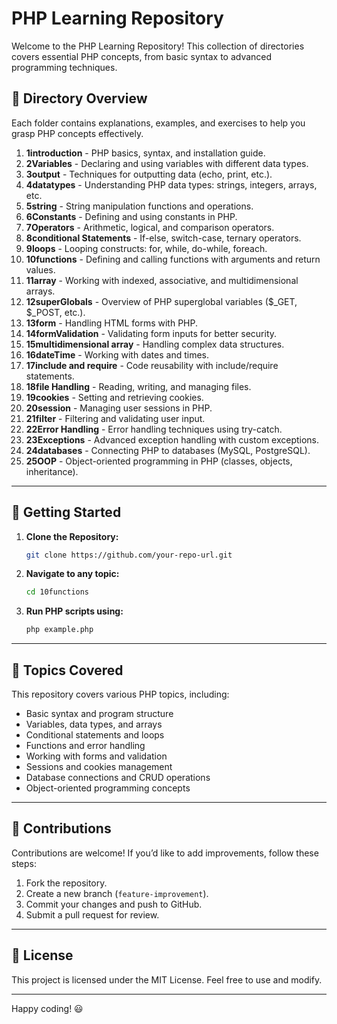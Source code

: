 
# PHP Learning Repository

Welcome to the PHP Learning Repository! This collection of directories covers essential PHP concepts, from basic syntax to advanced programming techniques.

## 📂 Directory Overview

Each folder contains explanations, examples, and exercises to help you grasp PHP concepts effectively.

1. **1introduction** - PHP basics, syntax, and installation guide.
2. **2Variables** - Declaring and using variables with different data types.
3. **3output** - Techniques for outputting data (echo, print, etc.).
4. **4datatypes** - Understanding PHP data types: strings, integers, arrays, etc.
5. **5string** - String manipulation functions and operations.
6. **6Constants** - Defining and using constants in PHP.
7. **7Operators** - Arithmetic, logical, and comparison operators.
8. **8conditional Statements** - If-else, switch-case, ternary operators.
9. **9loops** - Looping constructs: for, while, do-while, foreach.
10. **10functions** - Defining and calling functions with arguments and return values.
11. **11array** - Working with indexed, associative, and multidimensional arrays.
12. **12superGlobals** - Overview of PHP superglobal variables ($_GET, $_POST, etc.).
13. **13form** - Handling HTML forms with PHP.
14. **14formValidation** - Validating form inputs for better security.
15. **15multidimensional array** - Handling complex data structures.
16. **16dateTime** - Working with dates and times.
17. **17include and require** - Code reusability with include/require statements.
18. **18file Handling** - Reading, writing, and managing files.
19. **19cookies** - Setting and retrieving cookies.
20. **20session** - Managing user sessions in PHP.
21. **21filter** - Filtering and validating user input.
22. **22Error Handling** - Error handling techniques using try-catch.
23. **23Exceptions** - Advanced exception handling with custom exceptions.
24. **24databases** - Connecting PHP to databases (MySQL, PostgreSQL).
25. **25OOP** - Object-oriented programming in PHP (classes, objects, inheritance).

---

## 🚀 Getting Started

1. **Clone the Repository:**
   ```bash
   git clone https://github.com/your-repo-url.git
   ```

2. **Navigate to any topic:**
   ```bash
   cd 10functions
   ```

3. **Run PHP scripts using:**
   ```bash
   php example.php
   ```

---

## 📖 Topics Covered

This repository covers various PHP topics, including:

- Basic syntax and program structure
- Variables, data types, and arrays
- Conditional statements and loops
- Functions and error handling
- Working with forms and validation
- Sessions and cookies management
- Database connections and CRUD operations
- Object-oriented programming concepts

---

## 🤝 Contributions

Contributions are welcome! If you’d like to add improvements, follow these steps:

1. Fork the repository.
2. Create a new branch (`feature-improvement`).
3. Commit your changes and push to GitHub.
4. Submit a pull request for review.

---

## 📜 License

This project is licensed under the MIT License. Feel free to use and modify.

---

Happy coding! 😃
```
